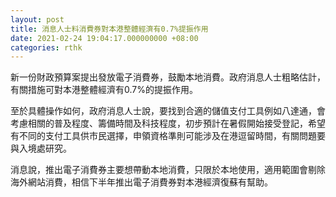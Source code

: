 ```yaml
---
layout: post
title: 消息人士料消費券對本港整體經濟有0.7%提振作用
date: 2021-02-24 19:04:17.000000000 +08:00
categories: rthk
---
```


新一份財政預算案提出發放電子消費券，鼓勵本地消費。政府消息人士粗略估計，有關措施可對本港整體經濟有0.7%的提振作用。

至於具體操作如何，政府消息人士說，要找到合適的儲值支付工具例如八達通，會考慮相關的普及程度、籌備時間及科技程度，初步預計在暑假開始接受登記，希望有不同的支付工具供市民選擇，申領資格準則可能涉及在港逗留時間，有關問題要與入境處研究。

消息說，推出電子消費券主要想帶動本地消費，只限於本地使用，適用範圍會剔除海外網站消費，相信下半年推出電子消費券對本港經濟復蘇有幫助。
